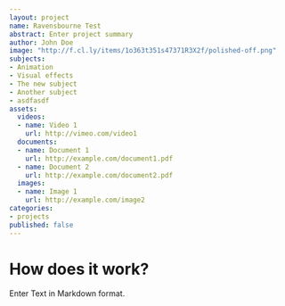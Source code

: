 ```yaml
---
layout: project
name: Ravensbourne Test
abstract: Enter project summary
author: John Doe
image: "http://f.cl.ly/items/1o363t351s47371R3X2f/polished-off.png"
subjects:
- Animation
- Visual effects
- The new subject
- Another subject
- asdfasdf
assets:
  videos:
  - name: Video 1
    url: http://vimeo.com/video1
  documents: 
  - name: Document 1
    url: http://example.com/document1.pdf
  - name: Document 2
    url: http://example.com/document2.pdf
  images:
  - name: Image 1
    url: http://example.com/image2
categories:
- projects
published: false
---
```


# How does it work?

Enter Text in Markdown format.